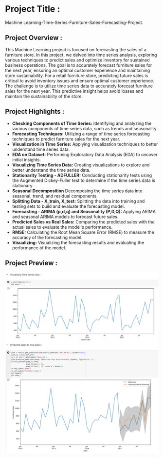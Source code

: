# Project Title :
Machine Learning-Time-Series-Furniture-Sales-Forecasting-Project.

## Project Overview :
This Machine Learning project is focused on forecasting the sales of a furniture store. 
In this project, we delved into time series analysis, exploring various techniques to predict sales and optimize inventory for sustained business operations.
The goal is to accurately forecast furniture sales for the next year, ensuring an optimal customer experience and maintaining store sustainability.
For a retail furniture store, predicting future sales is critical to avoid inventory issues and ensure optimal customer experience. 
The challenge is to utilize time series data to accurately forecast furniture sales for the next year. This predictive insight helps avoid losses and maintain the sustainability of the store.

## Project Highlights :
- **Checking Components of Time Series:** Identifying and analyzing the various components of time series data, such as trends and seasonality.
- **Forecasting Techniques:** Utilizing a range of time series forecasting techniques to predict furniture sales for the next year.
- **Visualization in Time Series:** Applying visualization techniques to better understand time series data.
- **EDA on Dataset:** Performing Exploratory Data Analysis (EDA) to uncover initial insights.
- **Visualizing Time Series Data:** Creating visualizations to explore and better understand the time series data.
- **Stationarity Testing - ADFULLER:** Conducting stationarity tests using the Augmented Dickey-Fuller test to determine if the time series data is stationary.
- **Seasonal Decomposition** Decomposing the time series data into seasonal, trend, and residual components.
- **Splitting Data - X_train, X_test:** Splitting the data into training and testing sets to build and evaluate the forecasting model.
- **Forecasting - ARIMA (p,d,q) and Seasonality (P,D,Q):** Applying ARIMA and seasonal ARIMA models to forecast future sales.
- **Predicted Sales vs Real Sales:** Comparing the predicted sales with the actual sales to evaluate the model's performance.
- **RMSE:** Calculating the Root Mean Square Error (RMSE) to measure the accuracy of the forecasting model.
- **Visualizing:** Visualizing the forecasting results and evaluating the performance of the model.

## Project Preview :
<img src="Images/Visualizing Time Series Data.png">
<img src="Images/Predicted sales to Real sales.png">
